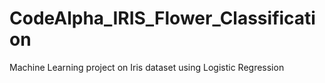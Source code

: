 # CodeAlpha_IRIS_Flower_Classification
Machine Learning project on Iris dataset using Logistic Regression
